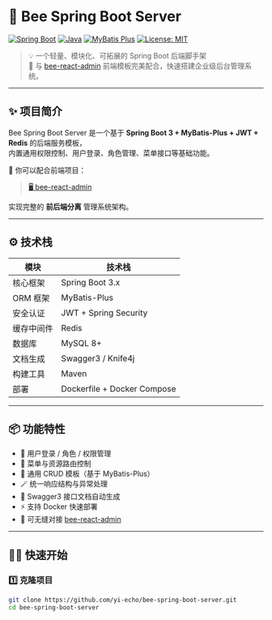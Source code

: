 # 🐝 Bee Spring Boot Server

[![Spring Boot](https://img.shields.io/badge/Spring%20Boot-3.2+-6DB33F?logo=springboot)](https://spring.io/projects/spring-boot)
[![Java](https://img.shields.io/badge/Java-17+-red?logo=java)](https://www.oracle.com/java/)
[![MyBatis Plus](https://img.shields.io/badge/MyBatis%20Plus-3.5+-blue?logo=java)](https://baomidou.com/)
[![License: MIT](https://img.shields.io/badge/License-MIT-yellow.svg)](LICENSE)

> 💡 一个轻量、模块化、可拓展的 Spring Boot 后端脚手架  
> 🚀 与 [bee-react-admin](https://github.com/yi-echo/bee-react-admin) 前端模板完美配合，快速搭建企业级后台管理系统。

---

## ✨ 项目简介

Bee Spring Boot Server 是一个基于 **Spring Boot 3 + MyBatis-Plus + JWT + Redis** 的后端服务模板，  
内置通用权限控制、用户登录、角色管理、菜单接口等基础功能。

🧩 你可以配合前端项目：
> [🖥️ bee-react-admin](https://github.com/yi-echo/bee-react-admin)

实现完整的 **前后端分离** 管理系统架构。

---

## ⚙️ 技术栈

| 模块 | 技术栈 |
|------|--------|
| 核心框架 | Spring Boot 3.x |
| ORM 框架 | MyBatis-Plus |
| 安全认证 | JWT + Spring Security |
| 缓存中间件 | Redis |
| 数据库 | MySQL 8+ |
| 文档生成 | Swagger3 / Knife4j |
| 构建工具 | Maven |
| 部署 | Dockerfile + Docker Compose |

---

## 📦 功能特性

- 🔐 用户登录 / 角色 / 权限管理
- 🧭 菜单与资源路由控制
- 🧰 通用 CRUD 模板（基于 MyBatis-Plus）
- 🪄 统一响应结构与异常处理
- 🧩 Swagger3 接口文档自动生成
- ⚡ 支持 Docker 快速部署
- 🔄 可无缝对接 [bee-react-admin](https://github.com/yi-echo/bee-react-admin)

---

## 🧑‍💻 快速开始

### 1️⃣ 克隆项目
```bash
git clone https://github.com/yi-echo/bee-spring-boot-server.git
cd bee-spring-boot-server
